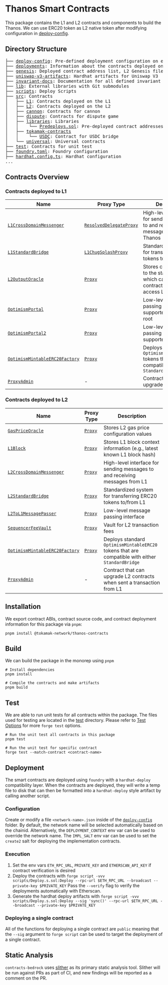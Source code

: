 # Thanos Smart Contracts

This package contains the L1 and L2 contracts and components to build the Thanos. We can use ERC20 token as L2 native token after modifying configuration in <a href="./deploy-config/">deploy-config</a>.

## Directory Structure

<pre>
├── <a href="./deploy-config/">deploy-config</a>: Pre-defined deployment configuration on each network
├── <a href="./deployments/">deployments</a>: Information about the contracts deployed on each network
├── <a href="./genesis/">genesis</a>: Deployed contract address list, L2 Genesis file, Rollup configuration on each network
├── <a href="./uniswap-v3-artifacts/">uniswap-v3-artifacts</a>: Hardhat artifacts for Uniswap V3
├── <a href="./invariant-docs/">invariant-docs</a>: Documentation for all defined invariant tests
├── <a href="./lib/">lib</a>: External libraries with Git submodules
├── <a href="./scripts/">scripts</a>: Deploy Scripts
├── <a href="./src/">src</a>: Contracts
│   ├── <a href="./src/L1/">L1</a>: Contracts deployed on the L1
│   ├── <a href="./src/L2/">L2</a>: Contracts deployed on the L2
│   ├── <a href="./src/cannon/">cannon</a>: Contracts for cannon
│   ├── <a href="./src/dispute/">dispute</a>: Contracts for dispute game
│   ├── <a href="./src/libraries/">libraries</a>: Libraries
│   │    └── <a href="./src/libraries/Predeploys.sol">Predeploys.sol</a>: Pre-deployed contract addresses on L2 Genesis
│   ├── <a href="./src/tokamak-contracts/">tokamak-contracts</a>
│   │    └── <a href="./src/tokamak-contracts/USDC/">USDC</a>: Contract for USDC bridge
│   └── <a href="./src/universal/">universal</a>: Universal contracts
├── <a href="./test/">test</a>: Contracts for unit test
├── <a href="./foundry.toml">foundry.toml</a>: Foundry configuration
├── <a href="./hardhat.config.ts">hardhat.config.ts</a>: Hardhat configuration
...
</pre>

## Contracts Overview

### Contracts deployed to L1

| Name                                                                               | Proxy Type                                                        | Description                                                                                       |
| ---------------------------------------------------------------------------------- | ----------------------------------------------------------------- | ------------------------------------------------------------------------------------------------- |
| [`L1CrossDomainMessenger`](./src/L1/L1CrossDomainMessenger.sol)                    | [`ResolvedDelegateProxy`](./src/legacy/ResolvedDelegateProxy.sol) | High-level interface for sending messages to and receiving messages from Thanos                   |
| [`L1StandardBridge`](./src/L1/L1StandardBridge.sol)                                | [`L1ChugSplashProxy`](./src/legacy/L1ChugSplashProxy.sol)         | Standardized system for transferring ERC20 tokens to/from Thanos                                  |
| [`L2OutputOracle`](./src/L1/L2OutputOracle.sol)                                    | [`Proxy`](./src/universal/Proxy.sol)                              | Stores commitments to the state of Thanos which can be used by contracts on L1 to access L2 state |
| [`OptimismPortal`](./src/L1/OptimismPortal.sol)                                    | [`Proxy`](./src/universal/Proxy.sol)                              | Low-level message passing interface supported L2 output root                                                              |
| [`OptimismPortal2`](./src/L1/OptimismPortal2.sol)                                    | [`Proxy`](./src/universal/Proxy.sol)                              | Low-level message passing interface supported fault proof                                                              |
| [`OptimismMintableERC20Factory`](./src/universal/OptimismMintableERC20Factory.sol) | [`Proxy`](./src/universal/Proxy.sol)                              | Deploys standard `OptimismMintableERC20` tokens that are compatible with either `StandardBridge`  |
| [`ProxyAdmin`](./src/universal/ProxyAdmin.sol)                                     | -                                                                 | Contract that can upgrade L1 contracts                                                            |

### Contracts deployed to L2

| Name                                                                               | Proxy Type                           | Description                                                                                      |
| ---------------------------------------------------------------------------------- | ------------------------------------ | ------------------------------------------------------------------------------------------------ |
| [`GasPriceOracle`](./src/L2/GasPriceOracle.sol)                                    | [`Proxy`](./src/universal/Proxy.sol) | Stores L2 gas price configuration values                                                         |
| [`L1Block`](./src/L2/L1Block.sol)                                                  | [`Proxy`](./src/universal/Proxy.sol) | Stores L1 block context information (e.g., latest known L1 block hash)                           |
| [`L2CrossDomainMessenger`](./src/L2/L2CrossDomainMessenger.sol)                    | [`Proxy`](./src/universal/Proxy.sol) | High-level interface for sending messages to and receiving messages from L1                      |
| [`L2StandardBridge`](./src/L2/L2StandardBridge.sol)                                | [`Proxy`](./src/universal/Proxy.sol) | Standardized system for transferring ERC20 tokens to/from L1                                     |
| [`L2ToL1MessagePasser`](./src/L2/L2ToL1MessagePasser.sol)                          | [`Proxy`](./src/universal/Proxy.sol) | Low-level message passing interface                                                              |
| [`SequencerFeeVault`](./src/L2/SequencerFeeVault.sol)                              | [`Proxy`](./src/universal/Proxy.sol) | Vault for L2 transaction fees                                                                    |
| [`OptimismMintableERC20Factory`](./src/universal/OptimismMintableERC20Factory.sol) | [`Proxy`](./src/universal/Proxy.sol) | Deploys standard `OptimismMintableERC20` tokens that are compatible with either `StandardBridge` |
| [`ProxyAdmin`](./src/universal/ProxyAdmin.sol)                                     | -                                    | Contract that can upgrade L2 contracts when sent a transaction from L1                           |

## Installation

We export contract ABIs, contract source code, and contract deployment information for this package via `pnpm`:

```shell
pnpm install @tokamak-network/thanos-contracts
```
## Build
We can build the package in the monorep using `pnpm`
```shell
# Install dependencies
pnpm install

# Compile the contracts and make artifacts
pnpm build
```

## Test

We are able to run unit tests for all contracts within the package. The files used for testing are located in the [test](./test) directory. Please refer to [Test Options](https://book.getfoundry.sh/reference/forge/forge-test#test-options) for more `forge test` options.

```shell
# Run the unit test all contracts in this package
pnpm test

# Run the unit test for specific contract
forge test --match-contract <contract-name>
```

## Deployment

The smart contracts are deployed using `foundry` with a `hardhat-deploy` compatibility layer. When the contracts are deployed,
they will write a temp file to disk that can then be formatted into a `hardhat-deploy` style artifact by calling another script.

### Configuration

Create or modify a file `<network-name>.json` inside of the [`deploy-config`](./deploy-config/) folder.
By default, the network name will be selected automatically based on the chainid. Alternatively, the `DEPLOYMENT_CONTEXT` env var can be used to override the network name.
The `IMPL_SALT` env var can be used to set the `create2` salt for deploying the implementation contracts.

### Execution

1. Set the env vars `ETH_RPC_URL`, `PRIVATE_KEY` and `ETHERSCAN_API_KEY` if contract verification is desired
1. Deploy the contracts with `forge script -vvv scripts/Deploy.s.sol:Deploy --rpc-url $ETH_RPC_URL --broadcast --private-key $PRIVATE_KEY`
   Pass the `--verify` flag to verify the deployments automatically with Etherscan.
1. Generate the hardhat deploy artifacts with `forge script -vvv scripts/Deploy.s.sol:Deploy --sig 'sync()' --rpc-url $ETH_RPC_URL --broadcast --private-key $PRIVATE_KEY`

### Deploying a single contract

All of the functions for deploying a single contract are `public` meaning that the `--sig` argument to `forge script` can be used to
target the deployment of a single contract.

## Static Analysis

`contracts-bedrock` uses [slither](https://github.com/crytic/slither) as its primary static analysis tool. Slither will be run against PRs as part of CI, and new findings will be reported as a comment on the PR.
